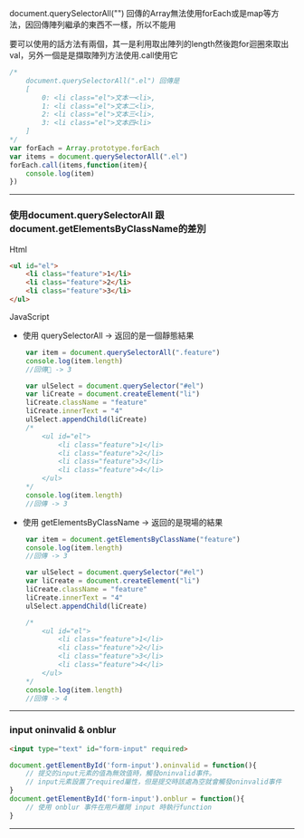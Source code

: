 document.querySelectorAll("") 回傳的Array無法使用forEach或是map等方法，因回傳陣列繼承的東西不一樣，所以不能用

要可以使用的話方法有兩個，其一是利用取出陣列的length然後跑for迴圈來取出val，另外一個是是擷取陣列方法使用.call使用它
```js
/*
    document.querySelectorAll(".el") 回傳是
    [
        0: <li class="el">文本一<li>,
        1: <li class="el">文本二<li>,
        2: <li class="el">文本三<li>,
        3: <li class="el">文本四<li>
    ]
*/
var forEach = Array.prototype.forEach
var items = document.querySelectorAll(".el")
forEach.call(items,function(item){
    console.log(item)
})
```
---
### 使用document.querySelectorAll 跟 document.getElementsByClassName的差別
Html
```html
<ul id="el">
    <li class="feature">1</li>
    <li class="feature">2</li>
    <li class="feature">3</li>
</ul>
```
JavaScript
- 使用 querySelectorAll -> 返回的是一個靜態結果
```js
    var item = document.querySelectorAll(".feature")
    console.log(item.length)
    //回傳 -> 3

    var ulSelect = document.querySelector("#el")
    var liCreate = document.createElement("li")
    liCreate.className = "feature"
    liCreate.innerText = "4"
    ulSelect.appendChild(liCreate)
    /*
        <ul id="el">
            <li class="feature">1</li>
            <li class="feature">2</li>
            <li class="feature">3</li>
            <li class="feature">4</li>
        </ul>
    */
    console.log(item.length)
    //回傳 -> 3
```
- 使用 getElementsByClassName -> 返回的是現場的結果
```js
    var item = document.getElementsByClassName("feature")
    console.log(item.length)
    //回傳 -> 3

    var ulSelect = document.querySelector("#el")
    var liCreate = document.createElement("li")
    liCreate.className = "feature"
    liCreate.innerText = "4"
    ulSelect.appendChild(liCreate)

    /*
        <ul id="el">
            <li class="feature">1</li>
            <li class="feature">2</li>
            <li class="feature">3</li>
            <li class="feature">4</li>
        </ul>
    */
    console.log(item.length)
    //回傳 -> 4
```

---
### input oninvalid & onblur 
```html
<input type="text" id="form-input" required>
```
```js
document.getElementById('form-input').oninvalid = function(){
    // 提交的input元素的值為無效值時，觸發oninvalid事件。
    // input元素設置了required屬性，但是提交時該處為空就會觸發oninvalid事件
}
document.getElementById('form-input').onblur = function(){
    // 使用 onblur 事件在用戶離開 input 時執行function
}
```

---
